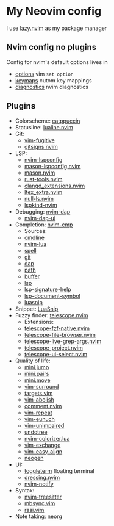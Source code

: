 # My Neovim config

I use [lazy.nvim](https://github.com/folke/lazy.nvim) as my package manager

## Nvim config no plugins
Config for nvim's default options lives in
- [options](./lua/fymyte/options.lua) vim `set option`
- [keymaps](./lua/fymyte/keymaps.lua) cutom key mappings
- [diagnostics](./lua/fymyte/diagnostics.lua) nvim diagnostics

## Plugins
- Colorscheme: [catppuccin](https://github.com/catppuccin/nvim.git)
- Statusline: [lualine.nvim](https://github.com/nvim-lualine/lualine.nvim.git)
- Git:
    - [vim-fugitive](https://github.com/tpope/vim-fugitive.git)
    - [gitsigns.nvim](https://github.com/lewis6991/gitsigns.nvim.git)
- LSP:
    - [nvim-lspconfig](https://github.com/neovim/nvim-lspconfig.git)
    - [mason-lspconfig.nvim](https://github.com/williamboman/mason-lspconfig.nvim.git)
    - [mason.nvim](https://github.com/williamboman/mason.nvim.git)
    - [rust-tools.nvim](https://github.com/simrat39/rust-tools.nvim.git)
    - [clangd_extensions.nvim](https://github.com/p00f/clangd_extensions.nvim.git)
    - [ltex_extra.nvim](https://github.com/barreiroleo/ltex_extra.nvim.git)
    - [null-ls.nvim](https://github.com/jose-elias-alvarez/null-ls.nvim.git)
    - [lspkind-nvim](https://github.com/onsails/lspkind-nvim.git)
- Debugging: [nvim-dap](https://github.com/mfussenegger/nvim-dap.git)
    - [nvim-dap-ui](https://github.com/rcarriga/nvim-dap-ui.git)
- Completion: [nvim-cmp](https://github.com/hrsh7th/nvim-cmp.git)
    - Sources:
    - [cmdline](https://github.com/hrsh7th/cmp-cmdline.git)
    - [nvim-lua](https://github.com/hrsh7th/cmp-nvim-lua.git)
    - [spell](https://github.com/f3fora/cmp-spell.git)
    - [git](https://github.com/petertriho/cmp-git.git)
    - [dap](https://github.com/rcarriga/cmp-dap.git)
    - [path](https://github.com/hrsh7th/cmp-path.git)
    - [buffer](https://github.com/hrsh7th/cmp-buffer.git)
    - [lsp](https://github.com/hrsh7th/cmp-nvim-lsp.git)
    - [lsp-signature-help](https://github.com/hrsh7th/cmp-nvim-lsp-signature-help.git)
    - [lsp-document-symbol](https://github.com/hrsh7th/cmp-nvim-lsp-document-symbol.git)
    - [luasnip](https://github.com/saadparwaiz1/cmp_luasnip.git)
- Snippet: [LuaSnip](https://github.com/L3MON4D3/LuaSnip.git)
- Fuzzy finder: [telescope.nvim](https://github.com/nvim-telescope/telescope.nvim.git)
    - Extensions:
    - [telescope-fzf-native.nvim](https://github.com/nvim-telescope/telescope-fzf-native.nvim.git)
    - [telescope-file-browser.nvim](https://github.com/nvim-telescope/telescope-file-browser.nvim.git)
    - [telescope-live-grep-args.nvim](https://github.com/nvim-telescope/telescope-live-grep-args.nvim.git)
    - [telescope-project.nvim](https://github.com/nvim-telescope/telescope-project.nvim.git)
    - [telescope-ui-select.nvim](https://github.com/nvim-telescope/telescope-ui-select.nvim.git)
- Quality of life:
    - [mini.jump](https://github.com/echasnovski/mini.jump.git)
    - [mini.pairs](https://github.com/echasnovski/mini.pairs.git)
    - [mini.move](https://github.com/echasnovski/mini.move.git)
    - [vim-surround](https://github.com/tpope/vim-surround.git)
    - [targets.vim](https://github.com/wellle/targets.vim.git)
    - [vim-abolish](https://github.com/tpope/vim-abolish.git)
    - [comment.nvim](https://github.com/numtostr/comment.nvim.git)
    - [vim-repeat](https://github.com/tpope/vim-repeat.git)
    - [vim-eunuch](https://github.com/tpope/vim-eunuch.git)
    - [vim-unimpaired](https://github.com/tpope/vim-unimpaired.git)
    - [undotree](https://github.com/mbbill/undotree.git)
    - [nvim-colorizer.lua](https://github.com/NvChad/nvim-colorizer.lua.git)
    - [vim-exchange](https://github.com/tommcdo/vim-exchange.git)
    - [vim-easy-align](https://github.com/junegunn/vim-easy-align.git)
    - [neogen](https://github.com/danymat/neogen.git)
- UI:
    - [toggleterm](https://github.com/akinsho/toggleterm.nvim) floating terminal
    - [dressing.nvim](https://github.com/stevearc/dressing.nvim.git)
    - [nvim-notify](https://github.com/rcarriga/nvim-notify.git)
- Syntax:
    - [nvim-treesitter](https://github.com/nvim-treesitter/nvim-treesitter.git)
    - [mbsync.vim](https://github.com/Fymyte/mbsync.vim.git)
    - [rasi.vim](https://github.com/fymyte/rasi.vim.git)
- Note taking: [neorg](https://github.com/nvim-neorg/neorg.git)

